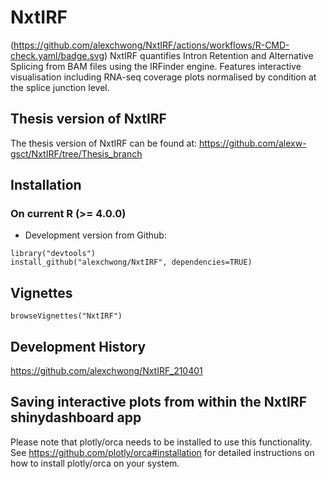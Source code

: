 # NxtIRF
(https://github.com/alexchwong/NxtIRF/actions/workflows/R-CMD-check.yaml/badge.svg)
NxtIRF quantifies Intron Retention and Alternative Splicing from BAM files using the IRFinder engine. Features interactive visualisation including RNA-seq coverage plots normalised by condition at the splice junction level.

## Thesis version of NxtIRF
The thesis version of NxtIRF can be found at: https://github.com/alexw-gsct/NxtIRF/tree/Thesis_branch

## Installation

### On current R (>= 4.0.0)
* Development version from Github:
```
library("devtools")
install_github("alexchwong/NxtIRF", dependencies=TRUE)
```

## Vignettes

```
browseVignettes("NxtIRF")
```


## Development History

https://github.com/alexchwong/NxtIRF_210401


## Saving interactive plots from within the NxtIRF shinydashboard app
Please note that plotly/orca needs to be installed to use this functionality. See https://github.com/plotly/orca#installation for detailed instructions on how to install plotly/orca on your system.
